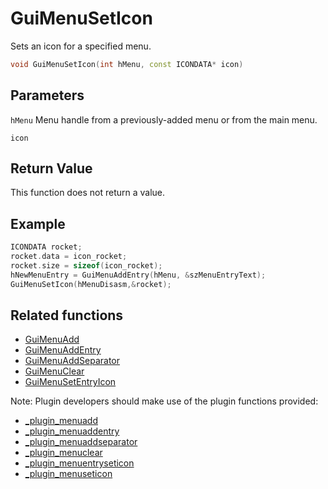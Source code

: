 # GuiMenuSetIcon

Sets an icon for a specified menu.

```c++
void GuiMenuSetIcon(int hMenu, const ICONDATA* icon)
```

## Parameters

`hMenu` Menu handle from a previously-added menu or from the main menu.

`icon` 

## Return Value

This function does not return a value.

## Example

```c++
ICONDATA rocket;
rocket.data = icon_rocket;
rocket.size = sizeof(icon_rocket);
hNewMenuEntry = GuiMenuAddEntry(hMenu, &szMenuEntryText);
GuiMenuSetIcon(hMenuDisasm,&rocket);

```

## Related functions

- [GuiMenuAdd](./GuiMenuAdd.md)
- [GuiMenuAddEntry](./GuiMenuAddEntry.md)
- [GuiMenuAddSeparator](./GuiMenuAddSeparator.md)
- [GuiMenuClear](./GuiMenuClear.md)
- [GuiMenuSetEntryIcon](./GuiMenuSetEntryIcon.md)

Note: Plugin developers should make use of the plugin functions provided:

- [_plugin_menuadd](../../plugins/API/menuadd.rst)
- [_plugin_menuaddentry](../../plugins/API/menuaddentry.rst)
- [_plugin_menuaddseparator](../../plugins/API/menuaddseparator.rst)
- [_plugin_menuclear](../../plugins/API/menuclear.rst)
- [_plugin_menuentryseticon](../../plugins/API/menuentryseticon.rst)
- [_plugin_menuseticon](../../plugins/API/menuseticon.rst)




